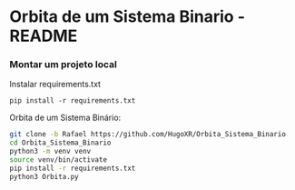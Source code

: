 # Orbita de um Sistema Binario - README

### Montar um projeto local

Instalar requirements.txt
```
pip install -r requirements.txt
```

Orbita de um Sistema Binário:

```bash
git clone -b Rafael https://github.com/HugoXR/Orbita_Sistema_Binario
cd Orbita_Sistema_Binario
python3 -m venv venv
source venv/bin/activate
pip install -r requirements.txt
python3 Orbita.py
```
